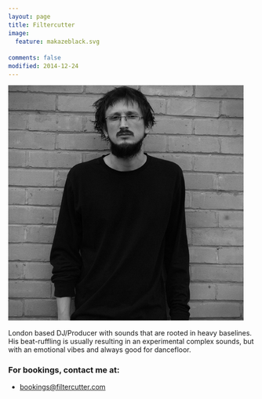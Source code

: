 ```yaml
---
layout: page
title: Filtercutter
image:
  feature: makazeblack.svg
  
comments: false
modified: 2014-12-24
---
```


<img src="/images/filtercutter_photo.jpg">

London based DJ/Producer with sounds that are rooted in heavy baselines. His beat-ruffling is usually resulting in an experimental complex sounds, but with an emotional vibes and always good for dancefloor. 


### For bookings, contact me at:

* <a href="mailto:bookings@filtercutter.com">bookings@filtercutter.com</a> 